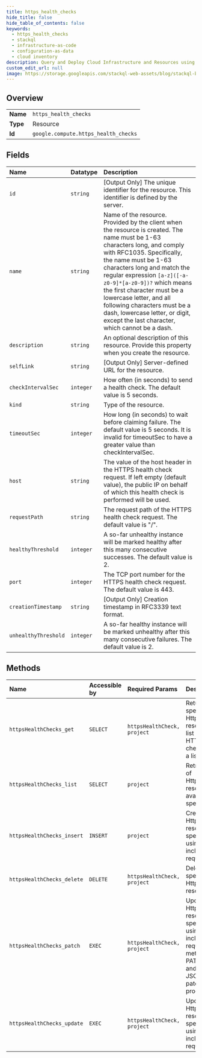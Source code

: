 ```yaml
---
title: https_health_checks
hide_title: false
hide_table_of_contents: false
keywords:
  - https_health_checks
  - stackql
  - infrastructure-as-code
  - configuration-as-data
  - cloud inventory
description: Query and Deploy Cloud Infrastructure and Resources using SQL
custom_edit_url: null
image: https://storage.googleapis.com/stackql-web-assets/blog/stackql-blog-post-featured-image.png
---
```

  
    

## Overview
<table><tbody>
<tr><td><b>Name</b></td><td><code>https_health_checks</code></td></tr>
<tr><td><b>Type</b></td><td>Resource</td></tr>
<tr><td><b>Id</b></td><td><code>google.compute.https_health_checks</code></td></tr>
</tbody></table>

## Fields
| Name | Datatype | Description |
|:-----|:---------|:------------|
| `id` | `string` | [Output Only] The unique identifier for the resource. This identifier is defined by the server. |
| `name` | `string` | Name of the resource. Provided by the client when the resource is created. The name must be 1-63 characters long, and comply with RFC1035. Specifically, the name must be 1-63 characters long and match the regular expression `[a-z]([-a-z0-9]*[a-z0-9])?` which means the first character must be a lowercase letter, and all following characters must be a dash, lowercase letter, or digit, except the last character, which cannot be a dash. |
| `description` | `string` | An optional description of this resource. Provide this property when you create the resource. |
| `selfLink` | `string` | [Output Only] Server-defined URL for the resource. |
| `checkIntervalSec` | `integer` | How often (in seconds) to send a health check. The default value is 5 seconds. |
| `kind` | `string` | Type of the resource. |
| `timeoutSec` | `integer` | How long (in seconds) to wait before claiming failure. The default value is 5 seconds. It is invalid for timeoutSec to have a greater value than checkIntervalSec. |
| `host` | `string` | The value of the host header in the HTTPS health check request. If left empty (default value), the public IP on behalf of which this health check is performed will be used. |
| `requestPath` | `string` | The request path of the HTTPS health check request. The default value is "/". |
| `healthyThreshold` | `integer` | A so-far unhealthy instance will be marked healthy after this many consecutive successes. The default value is 2. |
| `port` | `integer` | The TCP port number for the HTTPS health check request. The default value is 443. |
| `creationTimestamp` | `string` | [Output Only] Creation timestamp in RFC3339 text format. |
| `unhealthyThreshold` | `integer` | A so-far healthy instance will be marked unhealthy after this many consecutive failures. The default value is 2. |
## Methods
| Name | Accessible by | Required Params | Description |
|:-----|:--------------|:----------------|:------------|
| `httpsHealthChecks_get` | `SELECT` | `httpsHealthCheck, project` | Returns the specified HttpsHealthCheck resource. Gets a list of available HTTPS health checks by making a list() request. |
| `httpsHealthChecks_list` | `SELECT` | `project` | Retrieves the list of HttpsHealthCheck resources available to the specified project. |
| `httpsHealthChecks_insert` | `INSERT` | `project` | Creates a HttpsHealthCheck resource in the specified project using the data included in the request. |
| `httpsHealthChecks_delete` | `DELETE` | `httpsHealthCheck, project` | Deletes the specified HttpsHealthCheck resource. |
| `httpsHealthChecks_patch` | `EXEC` | `httpsHealthCheck, project` | Updates a HttpsHealthCheck resource in the specified project using the data included in the request. This method supports PATCH semantics and uses the JSON merge patch format and processing rules. |
| `httpsHealthChecks_update` | `EXEC` | `httpsHealthCheck, project` | Updates a HttpsHealthCheck resource in the specified project using the data included in the request. |
